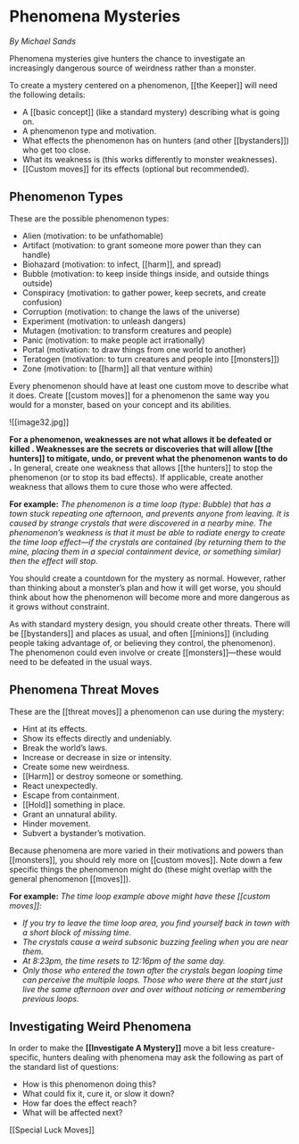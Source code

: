 # Phenomena Mysteries

*By Michael Sands*

Phenomena mysteries give hunters the chance to investigate an increasingly dangerous source of weirdness rather than a monster.

To create a mystery centered on a phenomenon, [[the Keeper]] will need the following details: 
-   A [[basic concept]] (like a standard mystery) describing what is going on. 
-   A phenomenon type and motivation. 
-   What effects the phenomenon has on hunters (and other [[bystanders]]) who get too close. 
-   What its weakness is (this works differently to monster weaknesses). 
-   [[Custom moves]] for its effects (optional but recommended).

## Phenomenon Types

These are the possible phenomenon types: 
-   Alien (motivation: to be unfathomable) 
-   Artifact (motivation: to grant someone more power than they can handle) 
-   Biohazard (motivation: to infect, [[harm]], and spread) 
-   Bubble (motivation: to keep inside things inside, and outside things outside) 
-   Conspiracy (motivation: to gather power, keep secrets, and create confusion) 
-   Corruption (motivation: to change the laws of the universe) 
-   Experiment (motivation: to unleash dangers) 
-   Mutagen (motivation: to transform creatures and people) 
-   Panic (motivation: to make people act irrationally) 
-   Portal (motivation: to draw things from one world to another) 
-   Teratogen (motivation: to turn creatures and people into [[monsters]]) 
-   Zone (motivation: to [[harm]] all that venture within)

Every phenomenon should have at least one custom move to describe what it does. Create [[custom moves]] for a phenomenon the same way you would for a monster, based on your concept and its abilities.

![[image32.jpg]]

**For a phenomenon, weaknesses are not what allows it be defeated or killed . Weaknesses are the secrets or discoveries that will allow [[the hunters]] to mitigate, undo, or prevent what the phenomenon wants to do .** In general, create one weakness that allows [[the hunters]] to stop the phenomenon (or to stop its bad effects). If applicable, create another weakness that allows them to cure those who were affected. 

**For example:** *The phenomenon is a time loop (type: Bubble) that has a town stuck repeating one afternoon, and prevents anyone from leaving. It is caused by strange crystals that were discovered in a nearby mine. The phenomenon’s weakness is that it must be able to radiate energy to create the time loop effect—if the crystals are contained (by returning them to the mine, placing them in a special containment device, or something similar) then the effect will stop.*

You should create a countdown for the mystery as normal. However, rather than thinking about a monster’s plan and how it will get worse, you should think about how the phenomenon will become more and more dangerous as it grows without constraint.

As with standard mystery design, you should create other threats. There will be [[bystanders]] and places as usual, and often [[minions]] (including people taking advantage of, or believing they control, the phenomenon). The phenomenon could even involve or create [[monsters]]—these would need to be defeated in the usual ways.

## Phenomena Threat Moves 

These are the [[threat moves]] a phenomenon can use during the mystery: 
-   Hint at its effects. 
-   Show its effects directly and undeniably. 
-   Break the world’s laws. 
-   Increase or decrease in size or intensity. 
-   Create some new weirdness. 
-   [[Harm]] or destroy someone or something. 
-   React unexpectedly. 
-   Escape from containment. 
-   [[Hold]] something in place. 
-   Grant an unnatural ability. 
-   Hinder movement. 
-   Subvert a bystander’s motivation.

Because phenomena are more varied in their motivations and powers than [[monsters]], you should rely more on [[custom moves]]. Note down a few specific things the phenomenon might do (these might overlap with the general phenomenon [[moves]]).

**For example:** *The time loop example above might have these [[custom moves]]:* 
-   *If you try to leave the time loop area, you find yourself back in town with a short block of missing time.* 
-   *The crystals cause a weird subsonic buzzing feeling when you are near them.* 
-   *At 8:23pm, the time resets to 12:16pm of the same day.* 
-   *Only those who entered the town after the crystals began looping time can perceive the multiple loops. Those who were there at the start just live the same afternoon over and over without noticing or remembering previous loops.*

## Investigating Weird Phenomena

In order to make the **[[Investigate A Mystery]]** move a bit less creature-specific, hunters dealing with phenomena may ask the following as part of the standard list of questions: 
-   How is this phenomenon doing this? 
-   What could fix it, cure it, or slow it down? 
-   How far does the effect reach? 
-   What will be affected next?

[[Special Luck Moves]]